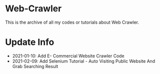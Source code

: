 # Web-Crawler

This is the archive of all my codes or tutorials about Web Crawler.

# Update Info
* 2021-01-10: Add E- Commercial Website Crawler Code
* 2021-02-09: Add Selenium Tutorial - Auto Visiting Public Website And Grab Searching Result
